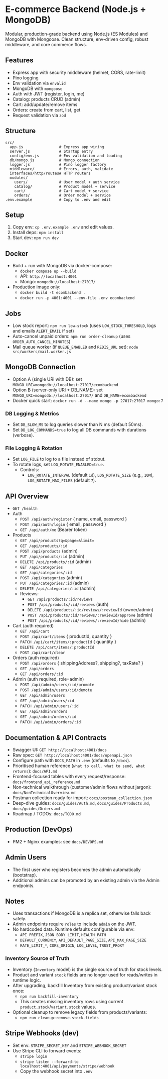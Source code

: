 # E-commerce Backend (Node.js + MongoDB)

Modular, production-grade backend using Node.js (ES Modules) and MongoDB with Mongoose. Clean structure, env-driven config, robust middleware, and core commerce flows.

## Features
- Express app with security middleware (helmet, CORS, rate-limit)
- Pino logging
- Env validation via `envalid`
- MongoDB with `mongoose`
- Auth with JWT (register, login, me)
- Catalog: products CRUD (admin)
- Cart: add/update/remove items
- Orders: create from cart, list, get
- Request validation via `zod`

## Structure
```
src/
  app.js                # Express app wiring
  server.js             # Startup entry
  config/env.js         # Env validation and loading
  db/mongo.js           # Mongo connection
  logger.js             # Pino logger factory
  middleware/           # Errors, auth, validate
  interfaces/http/routes# HTTP routers
  modules/
    users/              # User model + auth service
    catalog/            # Product model + service
    cart/               # Cart model + service
    orders/             # Order model + service
.env.example            # Copy to .env and edit
```

## Setup
1. Copy env: `cp .env.example .env` and edit values.
2. Install deps: `npm install`
3. Start dev: `npm run dev`

## Docker
- Build + run with MongoDB via docker-compose:
  - `docker compose up --build`
  - API: `http://localhost:4001`
  - Mongo: `mongodb://localhost:27017/`
- Production image only:
  - `docker build -t ecombackend .`
  - `docker run -p 4001:4001 --env-file .env ecombackend`

## Jobs
- Low stock report: `npm run low-stock` (uses `LOW_STOCK_THRESHOLD`, logs and emails `ALERT_EMAIL` if set)
- Auto-cancel unpaid orders: `npm run order-cleanup` (uses `ORDER_AUTO_CANCEL_MINUTES`)
 - Mail queue worker (if `QUEUE_ENABLED` and `REDIS_URL` set): `node src/workers/mail.worker.js`

## MongoDB Connection
- Option A (single URI with DB): set `MONGO_URI=mongodb://localhost:27017/ecombackend`
- Option B (server-only URI + DB_NAME): set `MONGO_URI=mongodb://localhost:27017/` and `DB_NAME=ecombackend`
- Docker quick start: `docker run -d --name mongo -p 27017:27017 mongo:7`

### DB Logging & Metrics
- Set `DB_SLOW_MS` to log queries slower than N ms (default 50ms).
- Set `DB_LOG_COMMANDS=true` to log all DB commands with durations (verbose).

### File Logging & Rotation
- Set `LOG_FILE` to log to a file instead of stdout.
- To rotate logs, set `LOG_ROTATE_ENABLED=true`.
  - Controls:
    - `LOG_ROTATE_INTERVAL` (default `1d`), `LOG_ROTATE_SIZE` (e.g., `10M`), `LOG_ROTATE_MAX_FILES` (default `7`).

## API Overview
- `GET /health`
- Auth
  - `POST /api/auth/register` { name, email, password }
  - `POST /api/auth/login` { email, password }
  - `GET /api/auth/me` (Bearer token)
- Products
  - `GET /api/products?q=&page=&limit=`
  - `GET /api/products/:id`
  - `POST /api/products` (admin)
  - `PUT /api/products/:id` (admin)
  - `DELETE /api/products/:id` (admin)
  - `GET /api/categories`
  - `GET /api/categories/:id`
  - `POST /api/categories` (admin)
  - `PUT /api/categories/:id` (admin)
  - `DELETE /api/categories/:id` (admin)
  - Reviews:
    - `GET /api/products/:id/reviews`
    - `POST /api/products/:id/reviews` (auth)
    - `DELETE /api/products/:id/reviews/:reviewId` (owner/admin)
    - `POST /api/products/:id/reviews/:reviewId/approve` (admin)
    - `POST /api/products/:id/reviews/:reviewId/hide` (admin)
- Cart (auth required)
  - `GET /api/cart`
  - `POST /api/cart/items` { productId, quantity }
  - `PATCH /api/cart/items/:productId` { quantity }
  - `DELETE /api/cart/items/:productId`
  - `POST /api/cart/clear`
- Orders (auth required)
  - `POST /api/orders` { shippingAddress?, shipping?, taxRate? }
  - `GET /api/orders`
  - `GET /api/orders/:id`
- Admin (auth required, role=admin)
  - `POST /api/admin/users/:id/promote`
  - `POST /api/admin/users/:id/demote`
  - `GET /api/admin/users`
  - `GET /api/admin/users/:id`
  - `PATCH /api/admin/users/:id`
  - `GET /api/admin/orders`
  - `GET /api/admin/orders/:id`
  - `PATCH /api/admin/orders/:id`

## Documentation & API Contracts
- Swagger UI: `GET http://localhost:4001/docs`
- Raw spec: `GET http://localhost:4001/docs/openapi.json`
- Configure path with `DOCS_PATH` in `.env` (defaults to `/docs`).
- Prioritised human reference (`what to call, what to send, what returns`): `docs/API.md`
- Frontend-focused tables with every request/response: `docs/frontend_api_reference.md`
- Non-technical walkthrough (customer/admin flows without jargon): `docs/NonTechnicalOverview.md`
- Postman collection ready for import: `docs/postman_collection.json`
- Deep-dive guides: `docs/guides/Auth.md`, `docs/guides/Products.md`, `docs/guides/Orders.md`
- Roadmap / TODOs: `docs/TODO.md`

## Production (DevOps)
- PM2 + Nginx examples: see `docs/DEVOPS.md`
  

## Admin Users
- The first user who registers becomes the admin automatically (bootstrap).
- Additional admins can be promoted by an existing admin via the Admin endpoints.

## Notes
- Uses transactions if MongoDB is a replica set, otherwise falls back safely.
- Admin endpoints require `roles` to include `admin` on the JWT.
- No hardcoded data. Runtime defaults configurable via env:
  - `API_PREFIX`, `JSON_BODY_LIMIT`, `HEALTH_PATH`
  - `DEFAULT_CURRENCY`, `API_DEFAULT_PAGE_SIZE`, `API_MAX_PAGE_SIZE`
  - `RATE_LIMIT_*`, `CORS_ORIGIN`, `LOG_LEVEL`, `TRUST_PROXY`

### Inventory Source of Truth
- Inventory (`Inventory` model) is the single source of truth for stock levels.
- Product and variant `stock` fields are no longer used for reads/writes in runtime logic.
- After upgrading, backfill Inventory from existing product/variant stock once:
  - `npm run backfill-inventory`
  - This creates missing inventory rows using current `product.stock`/`variant.stock` values.
 - Optional cleanup to remove legacy fields from products/variants:
   - `npm run cleanup:remove-stock-fields`
  
## Stripe Webhooks (dev)
- Set env: `STRIPE_SECRET_KEY` and `STRIPE_WEBHOOK_SECRET`
- Use Stripe CLI to forward events:
  - `stripe login`
  - `stripe listen --forward-to localhost:4001/api/payments/stripe/webhook`
  - Copy the webhook secret into `.env`
